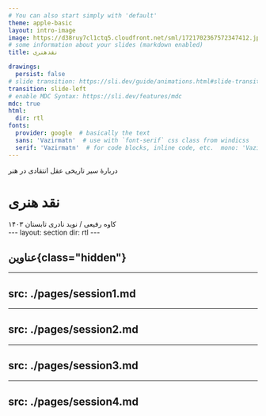 ```yaml
---
# You can also start simply with 'default'
theme: apple-basic
layout: intro-image
image: https://d38ruy7cl1ctq5.cloudfront.net/sml/1721702367572347412.jpg?format=auto&blur=3
# some information about your slides (markdown enabled)
title: نقدهنری

drawings:
  persist: false
# slide transition: https://sli.dev/guide/animations.html#slide-transitions
transition: slide-left
# enable MDC Syntax: https://sli.dev/features/mdc
mdc: true
html:
  dir: rtl
fonts:
  provider: google  # basically the text  
  sans: 'Vazirmatn'  # use with `font-serif` css class from windicss  
  serif: 'Vazirmatn'  # for code blocks, inline code, etc.  mono: 'Vazirmatn'
---
```

 دربارۀ سیر تاریخی عقل انتقادی در هنر
# نقد هنری

<div class="absolute left-0 px-10 bottom-10 w-full flex justify-between">
  <span>
    کاوه رفیعی / نوید نادری
  </span>
    <span>
        تابستان ۱۴۰۳
    </span>
</div>
---
layout: section
dir: rtl
---

##   عناوین{class="hidden"}

<Toc minDepth="1" maxDepth="1" />

---
src: ./pages/session1.md
---

---
src: ./pages/session2.md
---

---
src: ./pages/session3.md
---

---
src: ./pages/session4.md
---
